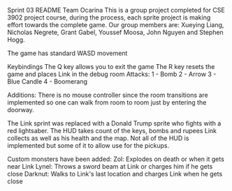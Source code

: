 Sprint 03 README
Team Ocarina
This is a group project completed for CSE 3902 project course, during the process, each sprite project is making effort towards the complete game. 
Our group members are: Xueying Liang, Nicholas Negrete, Grant Gabel, Youssef Moosa, John Nguyen and Stephen Hogg.

The game has standard WASD movement

Keybindings
The Q key allows you to exit the game
The R key resets the game and places Link in the debug room
Attacks:
1 - Bomb
2 - Arrow
3 - Blue Candle
4 - Boomerang

Additions:
There is no mouse controller since the room transitions are implemented so one can walk from
room to room just by entering the doorway.

The Link sprint was replaced with a Donald Trump sprite who fights with a red lightsaber.
The HUD takes count of the keys, bombs and rupees Link collects as well as his health
and the map. Not all of the HUD is implemented but some of it to allow use for the pickups.

Custom monsters have been added:
Zol: Explodes on death or when it gets near Link
Lynel: Throws a sword beam at Link or charges him if he gets close
Darknut: Walks to Link's last location and charges Link when he gets close


